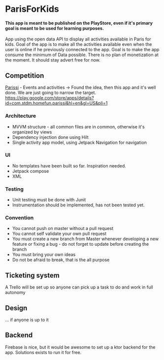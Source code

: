 # ParisForKids

#### This app is meant to be published on the PlayStore, even if it's primary goal is meant to be used for learning purposes.

App using the open data API to display all activities available in Paris for kids. 
Goal of the app is to make all the activities available even when the user is online if he previously connected to the app.
Goal is to make the app consume the minimum of Data possible. There is no plan of monetization at the moment.
It should stay advert free for now.

## Competition
[Parissi](https://play.google.com/store/apps/details?id=com.stdm.homefun.parissi&hl=en&gl=US&pli=1) - Events and activities -> Found the idea, then this app and it's well done. We are just going to narrow the target.
https://play.google.com/store/apps/details?id=com.stdm.homefun.parissi&hl=en&gl=US&pli=1

### Architecture
* MVVM structure - all common files are in common, otherwise it's organized by views
* Dependency injection done using Hilt
* Single activity app model, using Jetpack Navigation for navigation

### UI
* No templates have been built so far. Inspiration needed.
* Jetpack compose 
* XML

### Testing
* Unit testing must be done with Junit
* Instrumentation should be implemented, has not been tested yet.

### Convention
* You cannot push on master without a pull request
* You cannot self validate your own pull request
* You must create a new branch from Master whenever developing a new feature or fixing a bug - do not forget to update before creating the branch
* You must bring your own ideas 
* Do not be afraid to break, that is the all purpose

## Ticketing system
A Trello will be set up so anyone can pick up a task to do and work in full autonomy

## Design
... if anyone is up to it

## Backend
Firebase is nice, but it would be awesome to set up a ktor backend for the app. Solutions exists to run it for free.